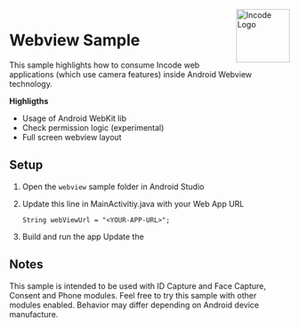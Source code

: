<img src="https://incode.com/wp-content/uploads/2022/12/cropped-favicon.jpg?w=96" alt="Incode Logo" title="Incode Developer Sample | Android" align="right" height="96" width="96"/>

# Webview Sample

This sample highlights how to consume Incode web applications (which use camera features) inside Android Webview technology. 

__Highligths__

* Usage of Android WebKit lib
* Check permission logic (experimental)
* Full screen webview layout


## Setup

1) Open the ```webview``` sample folder in Android Studio

2) Update this line in MainActivitiy.java with your Web App URL

      ```String webViewUrl = "<YOUR-APP-URL>";```

3) Build and run the app Update the 

## Notes

This sample is intended to be used with ID Capture and Face Capture, Consent and Phone modules.  Feel free to try this sample with other modules enabled. Behavior may differ depending on Android device manufacture.   

